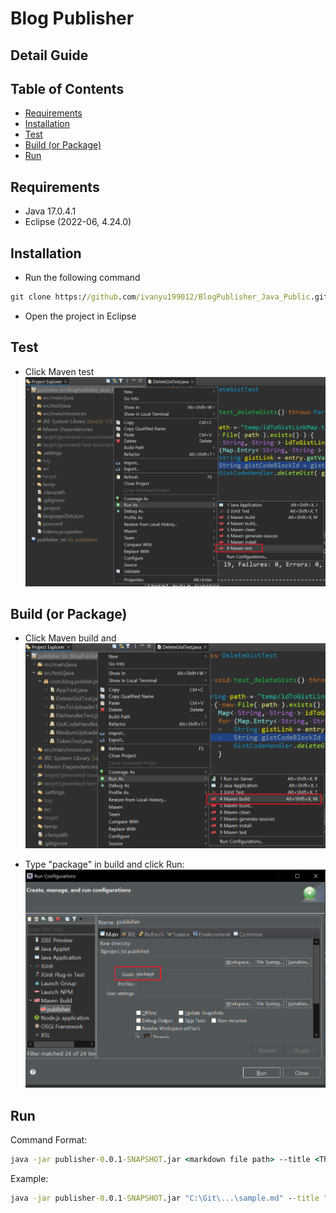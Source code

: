 <!-- omit in toc -->
# Blog Publisher

<!-- omit in toc -->
## Detail Guide

<!-- omit in toc -->
## Table of Contents
- [Requirements](#requirements)
- [Installation](#installation)
- [Test](#test)
- [Build (or Package)](#build-or-package)
- [Run](#run)

## Requirements
- Java 17.0.4.1
- Eclipse (2022-06, 4.24.0)

## Installation
- Run the following command
```cmd
git clone https://github.com/ivanyu199012/BlogPublisher_Java_Public.git
```

- Open the project in Eclipse

## Test
- Click Maven test
![](img/mavenTest.png)

## Build (or Package)
- Click Maven build and
![](img/mavenBuild.png)

- Type "package" in build and click Run:
![](img/package.png)

## Run
Command Format:
```cmd
java -jar publisher-0.0.1-SNAPSHOT.jar <markdown file path> --title <The blog's title> --canonicalUrl <original blog link> --series <series> --sites <sites you wanted to publish to, DEVTO and MEDIUM> --tags <tags> --imageUrl <cover image url> --subtitle <The blog's subtitle>
```

Example:
```cmd
java -jar publisher-0.0.1-SNAPSHOT.jar "C:\Git\...\sample.md" --title "Sample Title" --canonicalUrl https://ivanyu2021.hashnode.dev/correct-steps-to-setup-basic-environment-for-python --series "Python" --sites "DEVTO,MEDIUM" --tags "Python" --imageUrl "https://ivanyu2021.hashnode.dev/_next/image?url=https%3A%2F%2Fcdn.hashnode.com%2Fres%2Fhashnode%2Fimage%2Fupload%2Fv1626249332587%2FK6qFAif_l.png%3Fw%3D1600%26h%3D840%26fit%3Dcrop%26crop%3Dentropy%26auto%3Dcompress%2Cformat%26format%3Dwebp&w=1920&q=75" --subtitle "Sample Subtitle"
```